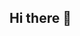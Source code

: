## Hi there 👋

<!--
**mariahabak/mariahabak** is a ✨ _special_ ✨ repository because its `README.md` (this file) appears on your GitHub profile.

Here are some ideas to get you started:

- 🔭 I’m currently working on AI and Machine Learning projects (Computer Vision, NLP, and Predictive Modeling).
- 🌱 I’m currently learning Deep Learning, MLOps, and Generative AI
- 👯 I’m looking to collaborate on open-source AI projects, research papers, and innovative applications of ML/DL in real-world problems.
- 💬 Ask me about Machine Learning, Python, TensorFlow, Scikit-learn, and project building tips
- 📫 How to reach me: Mariahabak@outlook.com 
-
-->
